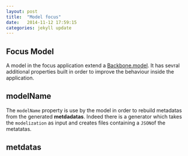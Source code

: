 ```yaml
---
layout: post
title:  "Model focus"
date:   2014-11-12 17:59:15
categories: jekyll update
---
```


## Focus Model

A model in the focus application extend a [Backbone.model](http://backbonejs.org/#Model). It has sevral additional properties built in order to improve the behaviour inside the application.

## modelName

The `modelName` property is use by the model in order to rebuild metadatas from the generated **metdadatas**.
Indeed there is a generator which takes the `modelization` as input and creates files containing a `JSON`of the metatatas.



## metdatas